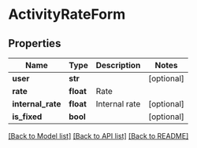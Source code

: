 # ActivityRateForm

## Properties
Name | Type | Description | Notes
------------ | ------------- | ------------- | -------------
**user** | **str** |  | [optional] 
**rate** | **float** | Rate | 
**internal_rate** | **float** | Internal rate | [optional] 
**is_fixed** | **bool** |  | [optional] 

[[Back to Model list]](../README.md#documentation-for-models) [[Back to API list]](../README.md#documentation-for-api-endpoints) [[Back to README]](../README.md)


